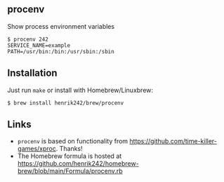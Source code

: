 procenv
-------
Show process environment variables
```
$ procenv 242
SERVICE_NAME=example
PATH=/usr/bin:/bin:/usr/sbin:/sbin
```

Installation
------------
Just run `make` or install with Homebrew/Linuxbrew:
```
$ brew install henrik242/brew/procenv
```

Links
-----
* `procenv` is based on functionality from https://github.com/time-killer-games/xproc. Thanks!
* The Homebrew formula is hosted at https://github.com/henrik242/homebrew-brew/blob/main/Formula/procenv.rb
